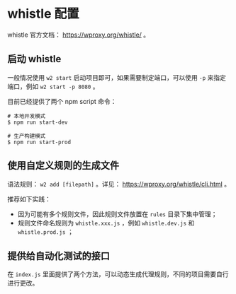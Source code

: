 # whistle 配置

whistle 官方文档： https://wproxy.org/whistle/ 。

## 启动 whistle

一般情况使用 `w2 start` 启动项目即可，如果需要制定端口，可以使用 `-p` 来指定端口，例如 `w2 start -p 8080` 。

目前已经提供了两个 npm script 命令：

``` 
# 本地开发模式
$ npm run start-dev

# 生产构建模式
$ npm run start-prod
```


## 使用自定义规则的生成文件

语法规则： `w2 add [filepath]` 。详见： https://wproxy.org/whistle/cli.html 。

推荐如下实践：

- 因为可能有多个规则文件，因此规则文件放置在 `rules` 目录下集中管理；
- 规则文件命名规则为 `whistle.xxx.js` ，例如 `whistle.dev.js` 和 `whistle.prod.js` ； 


## 提供给自动化测试的接口

在 `index.js` 里面提供了两个方法，可以动态生成代理规则，不同的项目需要自行进行更改。
